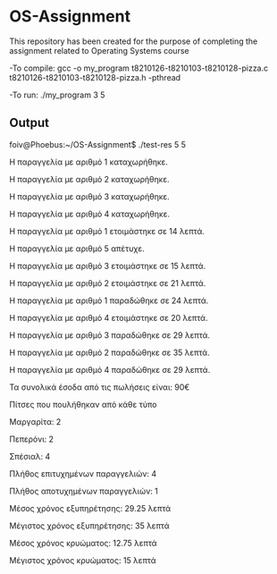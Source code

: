 # OS-Assignment
This repository has been created for the purpose of completing the assignment related to Operating Systems course


-To compile: gcc -o my_program t8210126-t8210103-t8210128-pizza.c t8210126-t8210103-t8210128-pizza.h -pthread

-To run: ./my_program 3 5


## Output
foiv@Phoebus:~/OS-Assignment$ ./test-res 5 5

Η παραγγελία με αριθμό 1 καταχωρήθηκε.

Η παραγγελία με αριθμό 2 καταχωρήθηκε.

Η παραγγελία με αριθμό 3 καταχωρήθηκε.

Η παραγγελία με αριθμό 4 καταχωρήθηκε.

Η παραγγελία με αριθμό 1 ετοιμάστηκε σε 14 λεπτά.

Η παραγγελία με αριθμό 5 απέτυχε.

Η παραγγελία με αριθμό 3 ετοιμάστηκε σε 15 λεπτά.

Η παραγγελία με αριθμό 2 ετοιμάστηκε σε 21 λεπτά.

Η παραγγελία με αριθμό 1 παραδώθηκε σε 24 λεπτά.

Η παραγγελία με αριθμό 4 ετοιμάστηκε σε 20 λεπτά.

Η παραγγελία με αριθμό 3 παραδώθηκε σε 29 λεπτά.

Η παραγγελία με αριθμό 2 παραδώθηκε σε 35 λεπτά.

Η παραγγελία με αριθμό 4 παραδώθηκε σε 29 λεπτά.


Τα συνολικά έσοδα από τις πωλήσεις είναι: 90€


Πίτσες που πουλήθηκαν από κάθε τύπο

Μαργαρίτα: 2

Πεπερόνι: 2

Σπέσιαλ: 4


Πλήθος επιτυχημένων παραγγελιών: 4

Πλήθος αποτυχημένων παραγγελιών: 1


Μέσος χρόνος εξυπηρέτησης: 29.25 λεπτά

Μέγιστος χρόνος εξυπηρέτησης: 35 λεπτά


Μέσος χρόνος κρυώματος: 12.75 λεπτά

Μέγιστος χρόνος κρυώματος: 15 λεπτά

